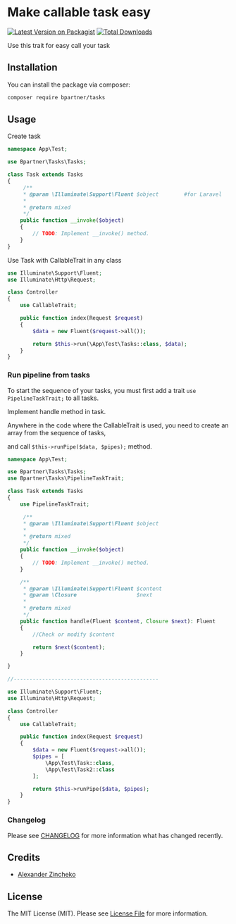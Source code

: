 # Make callable task easy

[![Latest Version on Packagist](https://img.shields.io/packagist/v/bpartner/tasks.svg?style=flat-square)](https://packagist.org/packages/bpartner/tasks)
[![Total Downloads](https://img.shields.io/packagist/dt/bpartner/tasks.svg?style=flat-square)](https://packagist.org/packages/bpartner/tasks)

Use this trait for easy call your task

## Installation

You can install the package via composer:

```bash
composer require bpartner/tasks
```

## Usage

Create task 

``` php
namespace App\Test;

use Bpartner\Tasks\Tasks;

class Task extends Tasks
{
     /**
     * @param \Illuminate\Support\Fluent $object        #for Laravel
     *
     * @return mixed
     */
    public function __invoke($object)
    {
        // TODO: Implement __invoke() method.
    }
}
``` 

Use Task with CallableTrait in any class

``` php
use Illuminate\Support\Fluent;
use Illuminate\Http\Request;

class Controller
{
    use CallableTrait;

    public function index(Request $request)
    {
        $data = new Fluent($request->all());

        return $this->run(\App\Test\Tasks::class, $data); 
    }
}
```

### Run pipeline from tasks

To start the sequence of your tasks, you must first add a trait `use PipelineTaskTrait;` to all tasks.

Implement handle method in task. 

Anywhere in the code where the CallableTrait is used, you need to create an array from the sequence of tasks,

and call `$this->runPipe($data, $pipes);` method.

``` php
namespace App\Test;

use Bpartner\Tasks\Tasks;
use Bpartner\Tasks\PipelineTaskTrait;

class Task extends Tasks
{
    use PipelineTaskTrait;

     /**
     * @param \Illuminate\Support\Fluent $object 
     *
     * @return mixed
     */
    public function __invoke($object)
    {
        // TODO: Implement __invoke() method.
    }

    /**
     * @param \Illuminate\Support\Fluent $content
     * @param \Closure                   $next
     *
     * @return mixed
     */
    public function handle(Fluent $content, Closure $next): Fluent
    {
        //Check or modify $content

        return $next($content);
    }

}

//----------------------------------------------

use Illuminate\Support\Fluent;
use Illuminate\Http\Request;

class Controller
{
    use CallableTrait;

    public function index(Request $request)
    {
        $data = new Fluent($request->all());
        $pipes = [
            \App\Test\Task::class,
            \App\Test\Task2::class
        ];

        return $this->runPipe($data, $pipes); 
    }
}
```

### Changelog

Please see [CHANGELOG](CHANGELOG.md) for more information what has changed recently.

## Credits

- [Alexander Zincheko](https://github.com/bpartner)

## License

The MIT License (MIT). Please see [License File](LICENSE.md) for more information.
